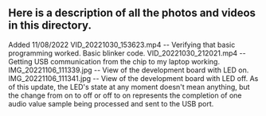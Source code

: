 ## Here is a description of all the photos and videos in this directory.

Added 11/08/2022
VID_20221030_153623.mp4 -- Verifying that basic programming worked. Basic blinker code. 
VID_20221030_212021.mp4 -- Getting USB communication from the chip to my laptop working.
IMG_20221106_111339.jpg -- View of the development board with LED on. 
IMG_20221106_111341.jpg -- View of the development board with LED off. As of this update, the LED's state at any moment doesn't mean anything, but the change from on to off or off to on represents the completion of one audio value sample being processed and sent to the USB port. 
